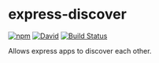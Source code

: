 # express-discover

[![npm](https://img.shields.io/npm/v/express-discover.svg)](https://www.npmjs.com/package/express-discover) [![David](https://img.shields.io/david/tyler-johnson/express-discover.svg)](https://david-dm.org/tyler-johnson/express-discover) [![Build Status](https://travis-ci.org/tyler-johnson/express-discover.svg?branch=master)](https://travis-ci.org/tyler-johnson/express-discover) 

Allows express apps to discover each other.
